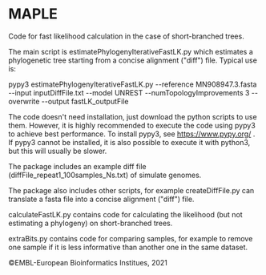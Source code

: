 # MAPLE

Code for fast likelihood calculation in the case of short-branched trees.

The main script is estimatePhylogenyIterativeFastLK.py which estimates a phylogenetic tree starting from a concise alignment ("diff") file.
Typical use is:

pypy3 estimatePhylogenyIterativeFastLK.py --reference MN908947.3.fasta --input inputDiffFile.txt --model UNREST --numTopologyImprovements 3 --overwrite  --output fastLK_outputFile

The code doesn't need installation, just download the python scripts to use them.
However, it is highly recommended to execute the code using pypy3 to achieve best performance.
To install pypy3, see https://www.pypy.org/ .
If pypy3 cannot be installed, it is also possible to execute it with python3, but this will usually be slower.

The package includes an example diff file (diffFile_repeat1_100samples_Ns.txt) of simulate genomes.

The package also includes other scripts, for example createDiffFile.py can translate a fasta file into a concise alignment ("diff") file.

calculateFastLK.py contains code for calculating the likelihood (but not estimating a phylogeny) on short-branched trees.

extraBits.py contains code for comparing samples, for example to remove one sample if it is less informative than another one in the same dataset.

©EMBL-European Bioinformatics Institues, 2021
